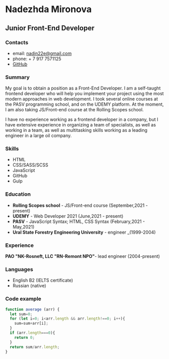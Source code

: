 # Nadezhda Mironova
## Junior Front-End Developer

### Contacts
* email: nadin22e@gmail.com
* phone: + 7 917 7571125
* [GitHub](https://github.com/NadinMiro)

### Summary
My goal is to obtain a position as a Front-End Developer. I am a self-taught frontend developer who will help you implement your project using the most modern approaches in web development. I took several online courses at the PASV programming school, and on the UDEMY platform. At the moment, I am also taking JS/Front-end course at the Rolling Scopes school. 

I have no experience working as a frontend developer in a company, but I have extensive experience in organizing a team of specialists, as well as working in a team, as well as multitasking skills working as a leading engineer in a large oil company.

### Skills
* HTML
* CSS/SASS/SCSS
* JavaScript
* GitHub
* Gulp

### Education
* __Rolling Scopes school__ - JS/Front-end course (September,2021 - present)
* __UDEMY__ - Web Developer 2021 (June,2021 - present)
* __PASV__ - JavaScript Syntax; HTML, CSS Syntax (February,2021 - May,2021)
* __Ural State Forestry Engineering University__ - engineer _(1999-2004)

### Experience
__PAO "NK-Rosneft, LLC "RN-Remont NPO"__- lead engineer (2004-present)

### Languages
* English B2 (IELTS certificate)
* Russian (native)

### Code example
```javaScript
function average (arr) {
  let sum=0;
  for (let i=0; i<arr.length && arr.length!==0; i++){
    sum=sum+arr[i];
  }
  if (arr.length===0){
    return 0;
  }
  return sum/arr.length;
}
```